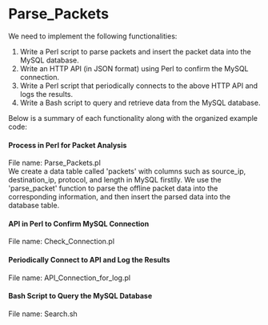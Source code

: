 # Parse_Packets

We need to implement the following functionalities:  

1. Write a Perl script to parse packets and insert the packet data into the MySQL database.
2. Write an HTTP API (in JSON format) using Perl to confirm the MySQL connection.  
3. Write a Perl script that periodically connects to the above HTTP API and logs the results.  
4. Write a Bash script to query and retrieve data from the MySQL database.  
 
Below is a summary of each functionality along with the organized example code:  

#### Process in Perl for Packet Analysis  
File name: Parse_Packets.pl  
We create a data table called 'packets' with columns such as source_ip, destination_ip, protocol, and length in MySQL firstlly. We use the 'parse_packet' function to parse the offline packet data into the corresponding information, and then insert the parsed data into the database table.  
#### API in Perl to Confirm MySQL Connection  
File name: Check_Connection.pl

#### Periodically Connect to API and Log the Results  
File name: API_Connection_for_log.pl

#### Bash Script to Query the MySQL Database  
File name: Search.sh
